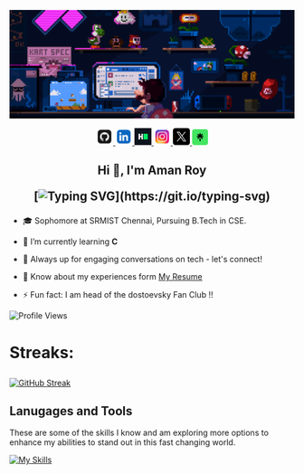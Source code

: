 <p align="center">
    <img src="mario.gif" alt="gif">
</p>

<p align="center">

<a href="https://github.com/AmanKRoy" target="_blank">
    <img src="./images/github.png" height="30px">
</a>
<a href="https://www.linkedin.com/in/amankroy/" target="_blank">
    <img src="./images/linkedin.png" height="30px">
</a>
<a href="https://www.hackerrank.com/profile/ak2618" target="_blank">
    <img src="./images/hackerRank.png" height="30px">
</a>
<a href="https://www.instagram.com/_aman.k.roy_/" target="_blank">
    <img src="./images/ig.png" height="30px">
</a>
<a href="https://x.com/Aman_K_Roy" target="_blank">
    <img src="./x.png" height="30px">
</a>
<a href="https://linktr.ee/AmanKRoy" target="_blank">
    <img src="./images/linktree.png" height="28px">
</a>

</p>


<h2 align="center">Hi 👋, I'm Aman Roy
    
[![Typing SVG](https://readme-typing-svg.herokuapp.com?color=%239333F7&center=true&lines=Your+Friendly+Neighbourhood;Flutter+Developer;)](https://git.io/typing-svg)
</h2>

- 🎓 Sophomore at SRMIST Chennai, Pursuing B.Tech in CSE.

- 🌱 I’m currently learning **C**

- 💬 Always up for engaging conversations on tech - let's connect!

- 📄 Know about my experiences form [My Resume](https://drive.google.com/file/d/1I_gnTLoJK9DLcewJVIv8CZve6m5IQU8I/view?usp=drive_link)

- ⚡ Fun fact: I am head of the dostoevsky Fan Club !!



![Profile Views](https://komarev.com/ghpvc/?username=AmanKRoy)

<h1> Streaks:
<p></p>
</h1>

[![GitHub Streak](https://streak-stats.demolab.com?user=AmanKRoy&theme=dark&border_radius=9)](https://git.io/streak-stats)

## Lanugages and Tools

These are some of the skills I know and am exploring more options to enhance my abilities to stand out in this fast changing world.

[![My Skills](https://skillicons.dev/icons?i=python,c,cpp,dart,flutter,firebase,git,figma,notion,vscode,androidstudio&theme=light)](https://skillicons.dev)
